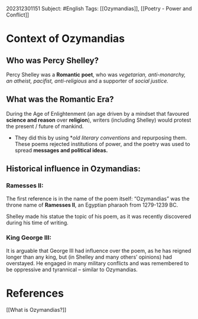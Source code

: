 202312301151
Subject: #English
Tags: [[Ozymandias]], [[Poetry - Power and Conflict]]

# Context of Ozymandias

## Who was Percy Shelley?

Percy Shelley was a **Romantic poet**, who was *vegetarian, anti-monarchy, an atheist, pacifist, anti-religious* and a supporter of *social justice.*

## What was the Romantic Era?

During the Age of Enlightenment (an age driven by a mindset that favoured **science and reason** over **religion**), writers (including Shelley) would protest the present / future of mankind.
- They did this by using **old *literary conventions**  and repurposing them.
These poems rejected institutions of power, and the poetry was used to spread **messages and political ideas.**

## Historical influence in Ozymandias:

### Ramesses II:

The first reference is in the name of the poem itself: “Ozymandias” was the throne name of **Ramesses II**, an Egyptian pharaoh from 1279-1239 BC.

Shelley made his statue the topic of his poem, as it was recently discovered during his time of writing.

### King George III:

It is arguable that George III had influence over the poem, as he has reigned longer than any king, but (in Shelley and many others’ opinions) had overstayed. He engaged in many military conflicts and was remembered to be oppressive and tyrannical – similar to Ozymandias.
# **References**

[[What is Ozymandias?]]